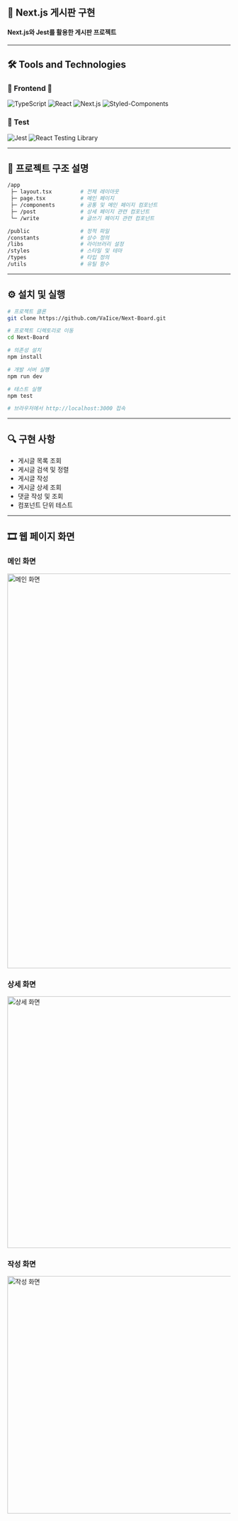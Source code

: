 ## 📝 Next.js 게시판 구현

#### Next.js와 Jest를 활용한 게시판 프로젝트

---

## 🛠️ Tools and Technologies

### 🎨 Frontend 🎨
![TypeScript](https://img.shields.io/badge/TypeScript-3178C6?style=for-the-badge&logo=typescript&logoColor=white)
![React](https://img.shields.io/badge/React-61DAFB?style=for-the-badge&logo=react&logoColor=black)
![Next.js](https://img.shields.io/badge/Next.js-000000?style=for-the-badge&logo=nextdotjs&logoColor=white)
![Styled-Components](https://img.shields.io/badge/styled--components-DB7093?style=for-the-badge&logo=styled-components&logoColor=white)

### 🧪 Test
![Jest](https://img.shields.io/badge/Jest-C21325?style=for-the-badge&logo=jest&logoColor=white)
![React Testing Library](https://img.shields.io/badge/React_Testing_Library-E33332?style=for-the-badge&logo=testing-library&logoColor=white)

---

## 📁 프로젝트 구조 설명

```bash
/app
 ├─ layout.tsx         # 전체 레이아웃
 ├─ page.tsx           # 메인 페이지
 ├─ /components        # 공통 및 메인 페이지 컴포넌트
 ├─ /post              # 상세 페이지 관련 컴포넌트
 └─ /write             # 글쓰기 페이지 관련 컴포넌트

/public                # 정적 파일
/constants             # 상수 정의
/libs                  # 라이브러리 설정
/styles                # 스타일 및 테마
/types                 # 타입 정의
/utils                 # 유틸 함수
```

---

## ⚙ 설치 및 실행

```bash
# 프로젝트 클론
git clone https://github.com/VaIice/Next-Board.git

# 프로젝트 디렉토리로 이동
cd Next-Board

# 의존성 설치
npm install

# 개발 서버 실행
npm run dev

# 테스트 실행
npm test

# 브라우저에서 http://localhost:3000 접속
```

---

## 🔍 구현 사항

- 게시글 목록 조회
- 게시글 검색 및 정렬
- 게시글 작성
- 게시글 상세 조회
- 댓글 작성 및 조회
- 컴포넌트 단위 테스트

---

## 🎞 웹 페이지 화면

### 메인 화면

<img width="705" height="889" alt="메인 화면" src="https://github.com/user-attachments/assets/1927b1f0-1d70-459d-b234-cfaf9e2a6b2e" />

### 상세 화면

<img width="657" height="567" alt="상세 화면" src="https://github.com/user-attachments/assets/8a200da9-cba2-4477-9d6c-eeed5466fc56" />

### 작성 화면

<img width="646" height="535" alt="작성 화면" src="https://github.com/user-attachments/assets/94a72850-909a-4862-83b6-4335e2d53ecf" />
